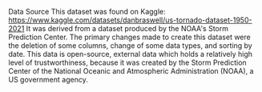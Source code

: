 Data Source
This dataset was found on Kaggle: https://www.kaggle.com/datasets/danbraswell/us-tornado-dataset-1950-2021
It was derived from a dataset produced by the NOAA's Storm 
Prediction Center. The primary changes made to create this dataset were the deletion of some 
columns, change of some data types, and sorting by date.
This data is open-source, external data which holds a relatively high level of trustworthiness, because 
it was created by the Storm Prediction Center of the National Oceanic and Atmospheric 
Administration (NOAA), a US government agency. 



